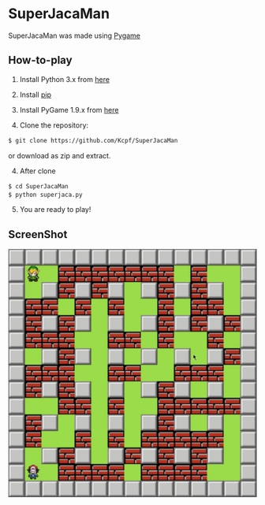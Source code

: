 SuperJacaMan
===============

SuperJacaMan was made using [Pygame][pygame]

How-to-play
---------------------------

1. Install Python 3.x from [here](https://www.python.org/download/releases/)

2. Install [pip](https://pip.pypa.io/en/stable/installing/)

2. Install PyGame 1.9.x from [here](http://www.pygame.org/download.shtml)

3. Clone the repository:

```bash
$ git clone https://github.com/Kcpf/SuperJacaMan
```

or download as zip and extract.

4. After clone

```bash
$ cd SuperJacaMan
$ python superjaca.py
```

5. You are ready to play!

ScreenShot
----------

![Flappy Bird](\img\game_img.png)

[pygame]: http://www.pygame.org
[pipenv]: https://pipenv.readthedocs.io/en/latest/
